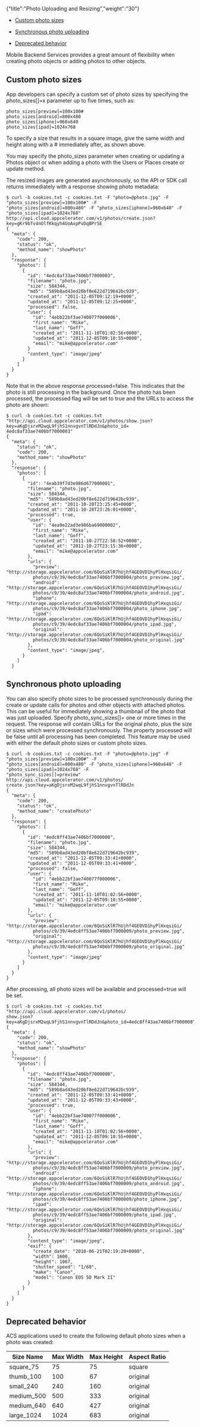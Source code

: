 {"title":"Photo Uploading and Resizing","weight":"30"}

* [Custom photo sizes](#custom-photo-sizes)

* [Synchronous photo uploading](#synchronous-photo-uploading)

* [Deprecated behavior](#deprecated-behavior)

Mobile Backend Services provides a great amount of flexibility when creating photo objects or adding photos to other objects.

## Custom photo sizes

App developers can specify a custom set of photo sizes by specifying the photo\_sizes\[<name>\]=<width>x<height> parameter up to five times, such as:

```
photo_sizes[preview]=100x100#
photo_sizes[android]=800x480
photo_sizes[iphone]=960x640
photo_sizes[ipad]=1024x768
```

To specify a size that results in a square image, give the same width and height along with a # immediately after, as shown above.

You may specify the photo\_sizes parameter when creating or updating a Photos object or when adding a photo with the Users or Places create or update method.

The resized images are generated asynchronously, so the API or SDK call returns immediately with a response showing photo metadata:

```
$ curl -b cookies.txt -c cookies.txt -F "photo=@photo.jpg" -F "photo_sizes[preview]=100x100#" -F
"photo_sizes[android]=800x480" -F "photo_sizes[iphone]=960x640" -F "photo_sizes[ipad]=1024x768"
http://api.cloud.appcelerator.com/v1/photos/create.json?key=gKr9bfv4nOlfKkqyh4UoAxpPvDqBPrSE
{
  "meta": {
    "code": 200,
    "status": "ok",
    "method_name": "showPhoto"
  },
  "response": {
    "photos": [
      {
        "id": "4edc8af33ae7406bf7000003",
        "filename": "photo.jpg",
        "size": 584344,
        "md5": "589b8ad43ed20bf8e622d719642bc939",
        "created_at": "2011-12-05T09:12:19+0000",
        "updated_at": "2011-12-05T09:12:25+0000",
        "processed": false,
        "user": {
          "id": "4ebb22bf3ae740077f000006",
          "first_name": "Mike",
          "last_name": "Goff",
          "created_at": "2011-11-10T01:02:56+0000",
          "updated_at": "2011-12-05T09:10:55+0000",
          "email": "mike@appcelerator.com"
        }
        "content_type": "image/jpeg"
      }
    ]
  }
}
```

Note that in the above response processed=false. This indicates that the photo is still processing in the background. Once the photo has been processed, the processed flag will be set to true and the URLs to access the photo are shown:

```
$ curl -b cookies.txt -c cookies.txt
"http://api.cloud.appcelerator.com/v1/photos/show.json?key=aKgDjsrxM2wqL9fjhS1nnvgvnTlRDdJn&photo_id=
4edc8af33ae7406bf7000003"
{
  "meta": {
    "status": "ok",
    "code": 200,
    "method_name": "showPhoto"
  },
  "response": {
    "photos": [
      {
        "id": "4eab39f7d3e986d677000001",
        "filename": "photo.jpg",
        "size": 584344,
        "md5": "589b8ad43ed20bf8e622d719642bc939",
        "created_at": "2011-10-28T23:25:45+0000",
        "updated_at": "2011-10-28T23:26:01+0000",
        "processed": true,
        "user": {
          "id": "4ea9e22ad3e986ba69000002",
          "first_name": "Mike",
          "last_name": "Goff",
          "created_at": "2011-10-27T22:58:52+0000",
          "updated_at": "2011-10-27T23:15:36+0000",
          "email": "mike@appcelerator.com"
        },
        "urls": {
          "preview": "http://storage.appcelerator.com/6QoSiKlR7hUjhf4GEOVD1hyPlHxqsiGi/
          photos/c9/39/4edc8af33ae7406bf7000004/photo_preview.jpg",
          "android": "http://storage.appcelerator.com/6QoSiKlR7hUjhf4GEOVD1hyPlHxqsiGi/
          photos/c9/39/4edc8af33ae7406bf7000004/photo_android.jpg",
          "iphone": "http://storage.appcelerator.com/6QoSiKlR7hUjhf4GEOVD1hyPlHxqsiGi/
          photos/c9/39/4edc8af33ae7406bf7000004/photo_iphone.jpg",
          "ipad": "http://storage.appcelerator.com/6QoSiKlR7hUjhf4GEOVD1hyPlHxqsiGi/
          photos/c9/39/4edc8af33ae7406bf7000004/photo_ipad.jpg",
          "original": "http://storage.appcelerator.com/6QoSiKlR7hUjhf4GEOVD1hyPlHxqsiGi/
          photos/c9/39/4edc8af33ae7406bf7000004/photo_original.jpg"
        },
        "content_type": "image/jpeg",
      }
    ]
  }
```

## Synchronous photo uploading

You can also specify photo sizes to be processed synchronously during the create or update calls for photos and other objects with attached photos. This can be useful for immediately showing a thumbnail of the photo that was just uploaded. Specify photo\_sync\_sizes\[\]=<size name> one or more times in the request. The response will contain URLs for the original photo, plus the size or sizes which were processed synchronously. The property processed will be false until all processing has been completed. This feature may be used with either the default photo sizes or custom photo sizes.

```
$ curl -b cookies.txt -c cookies.txt -F "photo=@photo.jpg" -F "photo_sizes[preview]=100x100#" -F
"photo_sizes[android]=800x480" -F "photo_sizes[iphone]=960x640" -F "photo_sizes[ipad]=1024x768" -F
"photo_sync_sizes[]=preview" http://api.cloud.appcelerator.com/v1/photos/
create.json?key=aKgDjsrxM2wqL9fjhS1nnvgvnTlRDdJn
{
  "meta": {
    "code": 200,
    "status": "ok",
    "method_name": "createPhoto"
  },
  "response": {
    "photos": [
      {
        "id": "4edc8ff43ae7406bf7000008",
        "filename": "photo.jpg",
        "size": 584344,
        "md5": "589b8ad43ed20bf8e622d719642bc939",
        "created_at": "2011-12-05T09:33:41+0000",
        "updated_at": "2011-12-05T09:33:41+0000",
        "processed": false,
        "user": {
          "id": "4ebb22bf3ae740077f000006",
          "first_name": "Mike",
          "last_name": "Goff",
          "created_at": "2011-11-10T01:02:56+0000",
          "updated_at": "2011-12-05T09:10:55+0000",
          "email": "mike@appcelerator.com"
        },
        "urls": {
          "preview": "http://storage.appcelerator.com/6QoSiKlR7hUjhf4GEOVD1hyPlHxqsiGi/
          photos/c9/39/4edc8ff53ae7406bf7000009/photo_preview.jpg",
          "original": "http://storage.appcelerator.com/6QoSiKlR7hUjhf4GEOVD1hyPlHxqsiGi/
          photos/c9/39/4edc8ff53ae7406bf7000009/photo_original.jpg"
        },
        "content_type": "image/jpeg"
      }
    ]
  }
}
```

After processing, all photo sizes will be available and processed=true will be set.

```
$ curl -b cookies.txt -c cookies.txt
"http://api.cloud.appcelerator.com/v1/photos/
show.json?key=aKgDjsrxM2wqL9fjhS1nnvgvnTlRDdJn&photo_id=4edc8ff43ae7406bf7000008"
{
  "meta": {
    "code": 200,
    "status": "ok",
    "method_name": "showPhoto"
  },
  "response": {
    "photos": [
      {
        "id": "4edc8ff43ae7406bf7000008",
        "filename": "photo.jpg",
        "size": 584344,
        "md5": "589b8ad43ed20bf8e622d719642bc939",
        "created_at": "2011-12-05T09:33:41+0000",
        "updated_at": "2011-12-05T09:33:43+0000",
        "processed": true,
        "user": {
          "id": "4ebb22bf3ae740077f000006",
          "first_name": "Mike",
          "last_name": "Goff",
          "created_at": "2011-11-10T01:02:56+0000",
          "updated_at": "2011-12-05T09:10:55+0000",
          "email": "mike@appcelerator.com"
        },
        "urls": {
          "preview": "http://storage.appcelerator.com/6QoSiKlR7hUjhf4GEOVD1hyPlHxqsiGi/
          photos/c9/39/4edc8ff53ae7406bf7000009/photo_preview.jpg",
          "android": "http://storage.appcelerator.com/6QoSiKlR7hUjhf4GEOVD1hyPlHxqsiGi/
          photos/c9/39/4edc8ff53ae7406bf7000009/photo_android.jpg",
          "iphone": "http://storage.appcelerator.com/6QoSiKlR7hUjhf4GEOVD1hyPlHxqsiGi/
          photos/c9/39/4edc8ff53ae7406bf7000009/photo_iphone.jpg",
          "ipad": "http://storage.appcelerator.com/6QoSiKlR7hUjhf4GEOVD1hyPlHxqsiGi/
          photos/c9/39/4edc8ff53ae7406bf7000009/photo_ipad.jpg",
          "original": "http://storage.appcelerator.com/6QoSiKlR7hUjhf4GEOVD1hyPlHxqsiGi/
          photos/c9/39/4edc8ff53ae7406bf7000009/photo_original.jpg"
        },
        "content_type": "image/jpeg",
        "exif": {
          "create_date": "2010-06-21T02:19:20+0000",
          "width": 1600,
          "height": 1067,
          "shutter_speed": "1/60",
          "make": "Canon",
          "model": "Canon EOS 5D Mark II"
        }
      }
    ]
  }
}
```

## Deprecated behavior

ACS applications used to create the following default photo sizes when a photo was created:

| Size Name | Max Width | Max Height | Aspect Ratio |
| --- | --- | --- | --- |
| square\_75 | 75 | 75 | square |
| thumb\_100 | 100 | 67 | original |
| small\_240 | 240 | 160 | original |
| medium\_500 | 500 | 333 | original |
| medium\_640 | 640 | 427 | original |
| large\_1024 | 1024 | 683 | original |
